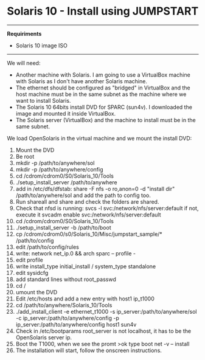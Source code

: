 # Solaris 10 - Install using JUMPSTART

---

**Requiriments**
- Solaris 10 image ISO

---

We will need:
* Another machine with Solaris. I am going to use a VirtualBox machine with Solaris as I don't have another Solaris machine. 
* The ethernet should be configured as "bridged" in VirtualBox and the host machine must be in the same subnet as the machine where we want to install Solaris.
* The Solaris 10 64bits install DVD for SPARC (sun4v). I downloaded the image and mounted it inside VirtualBox.
* The Solaris server (VirtualBox) and the machine to install must be in the same subnet.


We load OpenSolaris in the virtual machine and we mount the install DVD:
1.	Mount the DVD
2.	Be root
3.	mkdir -p /path/to/anywhere/sol
4.	mkdir -p /path/to/anywhere/config
5.	cd /cdrom/cdrom0/S0/Solaris_10/Tools
6.	./setup_install_server /path/to/anywhere
7.	add in /etc/dfs/dfstab: share -F nfs -o ro,anon=0 -d "install dir" /path/to/anywhere/sol and add the path to config too.
8.	Run shareall and share and check the folders are shared.
9.	Check that nfsd is running: svcs -l svc:/network/nfs/server:default if not, execute it svcadm enable svc:/network/nfs/server:default
10.	cd /cdrom/cdrom0/S0/Solaris_10/Tools
11.	./setup_install_server -b /path/to/boot
12.	cp /cdrom/cdrom0/s0/Solaris_10/Misc/jumpstart_sample/* /path/to/config
13.	edit /path/to/config/rules
14.	write: network net_ip.0 && arch sparc – profile -
15.	edit profile
16.	write install_type initial_install / system_type standalone
17.	edit sysidcfg
18.	add standard lines without root_passwd
19.	cd /
20.	umount the DVD
21.	Edit /etc/hosts and add a new entry with host1 ip_t1000
22.	cd /path/to/anywhere/Solaris_10/Tools
23.	./add_install_client -e ethernet_t1000 -s ip_server:/path/to/anywhere/sol -c ip_server:/path/to/anywhere/config -p ip_server:/path/to/anywhere/config host1 sun4v
24.	Check in /etc/bootparams root_server is not localhost, it has to be the OpenSolaris server ip.
25.	Boot the T1000, when we see the promt >ok type boot net -v – install
26.	The installation will start, follow the onscreen instructions.
